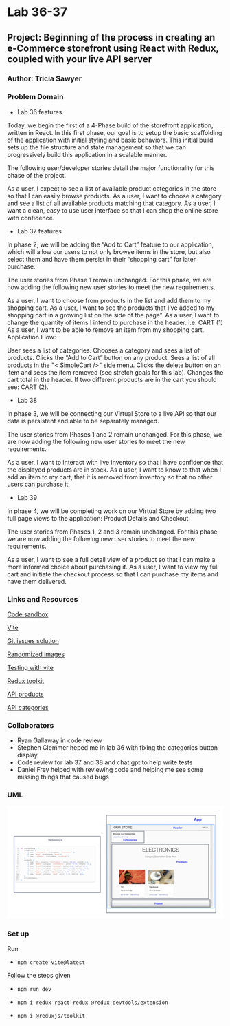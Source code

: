 # Lab 36-37

## Project: Beginning of the process in creating an e-Commerce storefront using React with Redux, coupled with your live API server

### Author: Tricia Sawyer

### Problem Domain

- Lab 36 features

Today, we begin the first of a 4-Phase build of the storefront application, written in React. In this first phase, our goal is to setup the basic scaffolding of the application with initial styling and basic behaviors. This initial build sets up the file structure and state management so that we can progressively build this application in a scalable manner.

The following user/developer stories detail the major functionality for this phase of the project.

As a user, I expect to see a list of available product categories in the store so that I can easily browse products.
As a user, I want to choose a category and see a list of all available products matching that category.
As a user, I want a clean, easy to use user interface so that I can shop the online store with confidence.

- Lab 37 features

In phase 2, we will be adding the “Add to Cart” feature to our application, which will allow our users to not only browse items in the store, but also select them and have them persist in their “shopping cart” for later purchase.

The user stories from Phase 1 remain unchanged. For this phase, we are now adding the following new user stories to meet the new requirements.

As a user, I want to choose from products in the list and add them to my shopping cart.
As a user, I want to see the products that I’ve added to my shopping cart in a growing list on the side of the page”.
As a user, I want to change the quantity of items I intend to purchase in the header. i.e. CART (1)
As a user, I want to be able to remove an item from my shopping cart.
Application Flow:

User sees a list of categories.
Chooses a category and sees a list of products.
Clicks the “Add to Cart” button on any product.
Sees a list of all products in the "< SimpleCart />" side menu.
Clicks the delete button on an item and sees the item removed (see stretch goals for this lab).
Changes the cart total in the header. If two different products are in the cart you should see: CART (2).

- Lab 38

In phase 3, we will be connecting our Virtual Store to a live API so that our data is persistent and able to be separately managed.

The user stories from Phases 1 and 2 remain unchanged. For this phase, we are now adding the following new user stories to meet the new requirements.

As a user, I want to interact with live inventory so that I have confidence that the displayed products are in stock.
As a user, I want to know to that when I add an item to my cart, that it is removed from inventory so that no other users can purchase it.

- Lab 39

In phase 4, we will be completing work on our Virtual Store by adding two full page views to the application: Product Details and Checkout.

The user stories from Phases 1, 2 and 3 remain unchanged. For this phase, we are now adding the following new user stories to meet the new requirements.

As a user, I want to see a full detail view of a product so that I can make a more informed choice about purchasing it.
As a user, I want to view my full cart and initiate the checkout process so that I can purchase my items and have them delivered.

### Links and Resources

[Code sandbox](https://6k3j56-5173.csb.app/)

[Vite](https://vitejs.dev/guide/)

[Git issues solution](https://www.youtube.com/watch?v=yo2bMGnIKE8)

[Randomized images](https://awik.io/generate-random-images-unsplash-without-using-api/)

[Testing with vite](https://zaferayan.medium.com/how-to-setup-jest-and-react-testing-library-in-vite-project-2600f2d04bdd)

[Redux toolkit](https://redux-toolkit.js.org/api/configureStore)

[API products](https://api-js401.herokuapp.com/api/v1/products)

[API categories](https://api-js401.herokuapp.com/api/v1/categories)

### Collaborators

- Ryan Gallaway in code review
- Stephen Clemmer heped me in lab 36 with fixing the categories button display
- Code review for lab 37 and 38 and chat gpt to help write tests
- Daniel Frey helped with reviewing code and helping me see some missing things that caused bugs

### UML

![UML](./assets/lab36-UML.png)

### Set up

Run

- `npm create vite@latest`

Follow the steps given

- `npm run dev`

- `npm i redux react-redux @redux-devtools/extension`

- `npm i @reduxjs/toolkit`
